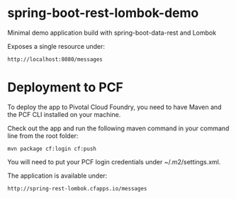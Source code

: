 # spring-boot-rest-lombok-demo
Minimal demo application build with spring-boot-data-rest and Lombok

Exposes a single resource under:
```
http://localhost:8080/messages
```


# Deployment to PCF

To deploy the app to Pivotal Cloud Foundry, you need to have Maven and the PCF CLI installed on your machine.

Check out the app and run the following maven command in your command line from the root folder:
```
mvn package cf:login cf:push
```
You will need to put your PCF login credentials under ~/.m2/settings.xml.

The application is available under:
```
http://spring-rest-lombok.cfapps.io/messages
```